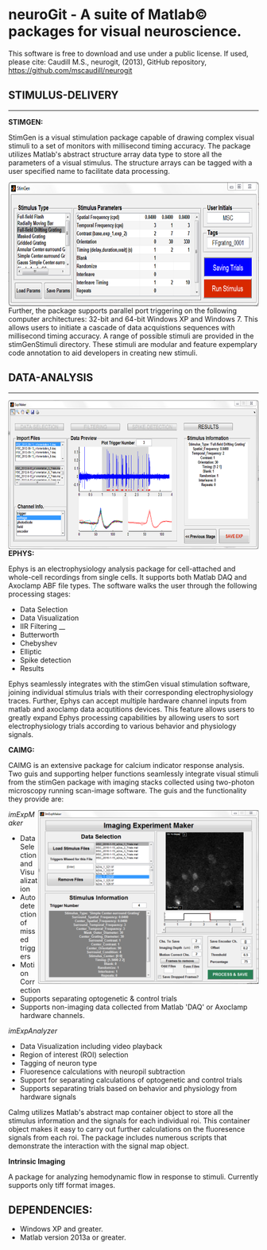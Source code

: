 # neuroGit -  A suite of Matlab© packages for visual neuroscience. 

This software is free to download and use under a public license. If used, please cite: Caudill M.S., neurogit, (2013), GitHub repository, https://github.com/mscaudill/neurogit

## STIMULUS-DELIVERY
______

**STIMGEN:**

StimGen is a visual stimulation package capable of drawing
complex visual stimuli to a set of monitors with millisecond timing
accuracy. The package utilizes Matlab's abstract structure array data type
to store all the parameters of a visual stimulus. The structure arrays can
be tagged with a user specified name to facilitate data processing.

<img src=https://github.com/mscaudill/neuroGit/blob/master/stimulus-delivery/StimGenGui/StimGen.PNG height=250, align="left">

Further, the package supports parallel port triggering on the following computer architectures: 32-bit and 64-bit Windows XP and Windows 7. This allows users to initiate a cascade of data acquistions sequences with millisecond timing accuracy. A range of possible stimuli are provided in the stimGenStimuli directory. These stimuli are modular and feature  expemplary code annotation to aid developers in creating new stimuli.

## DATA-ANALYSIS
_______

<img src=https://github.com/mscaudill/neuroGit/blob/master/data-analysis/ePhys/eExpMaker/ephys.PNG height=300, align="right">

**EPHYS:** 

Ephys is an electrophysiology analysis package for cell-attached and whole-cell recordings from single cells. It supports both Matlab DAQ and Axoclamp ABF file types. The software walks the user through the following processing stages:
- Data Selection
- Data Visualization
- IIR Filtering
__
 - Butterworth 
 - Chebyshev
 - Elliptic
- Spike detection
- Results

Ephys seamlessly integrates with the stimGen visual stimulation
software, joining individual stimulus trials with their corresponding
electrophysiology traces. Further, Ephys can accept multiple
hardware channel inputs from matlab and axoclamp data acqutitions devices.
This feature allows users to greatly expand Ephys processing capabilities
by allowing users to sort electrophysiology trials according to various
behavior and physiology signals.

**CAIMG:** 

CAIMG is an extensive package for calcium indicator response analysis. Two
guis and supporting helper functions seamlessly integrate visual stimuli
from the stimGen package with imaging stacks collected using two-photon
microscopy running scan-image software. The guis and the functionality they
provide are:

<img src = https://github.com/mscaudill/neuroGit/blob/master/data-analysis/CaIMG/ImExpMakerGui/imExpMaker.PNG height = 350, align="right">

*imExpMaker*
- Data Selection and Visualization
- Autodetection of missed triggers
- Motion Correction
- Supports separating optogenetic & control trials
- Supports non-imaging data collected from Matlab 'DAQ' or Axoclamp hardware channels.  

*imExpAnalyzer*
- Data Visualization including video playback
- Region of interest (ROI) selection
- Tagging of neuron type
- Fluoresence calculations with neuropil subtraction
- Support for separating calculations of optogenetic and control trials
- Supports separating trials based on behavior and physiology from hardware
  signals

CaImg utilizes Matlab's abstract map container object to store  all the 
stimulus information and the signals for each individual roi. This container 
object makes it easy to carry out further calculations on the fluoresence 
signals from each roi. The package includes numerous scripts that demonstrate
the interaction with the signal map object.

**Intrinsic Imaging**

A package for analyzing hemodynamic flow in response to stimuli. Currently supports only tiff format images.

## DEPENDENCIES:

- Windows XP and greater.
- Matlab version 2013a or greater.
